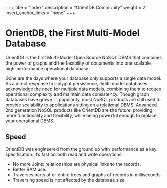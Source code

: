 +++
title = "Index"
description = "OrientDB Community"
weight = 2
insert_anchor_links = "none"
+++

# OrientDB, the First Multi-Model Database

OrientDB is the first Multi-Model Open Source NoSQL DBMS that combines the power of graphs and the flexibility of documents into one scalable, high-performance operational database.

Gone are the days where your database only supports a single data model. As a direct response to polyglot persistence, multi-model databases acknowledge the need for multiple data models, combining them to reduce operational complexity and maintain data consistency. Though graph databases have grown in popularity, most NoSQL products are still used to provide scalability to applications sitting on a relational DBMS. Advanced 2nd generation NoSQL products like OrientDB are the future: providing more functionality and flexibility, while being powerful enough to replace your operational DBMS.


## Speed 

OrientDB was engineered from the ground up with performance as a key specification. It’s fast on both read and write operations. 

- No more Joins: relationships are physical links to the records.
- Better RAM use.
- Traverses parts of or entire trees and graphs of records in milliseconds.
- Traversing speed is not affected by the database size.


